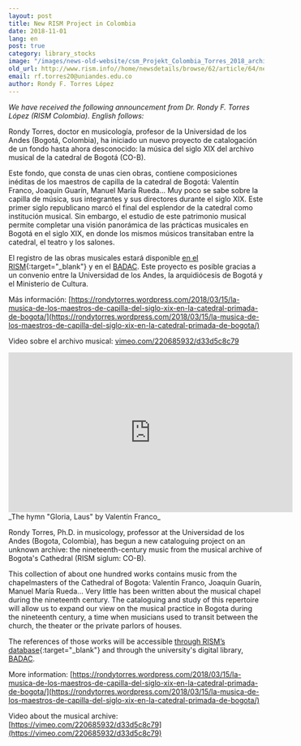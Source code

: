 ```yaml
---
layout: post
title: New RISM Project in Colombia
date: 2018-11-01
lang: en
post: true
category: library_stocks
image: "/images/news-old-website/csm_Projekt_Colombia_Torres_2018_archive_small_1ac0f059f0.png"
old_url: http://www.rism.info//home/newsdetails/browse/62/article/64/new-rism-project-in-colombia.html
email: rf.torres20@uniandes.edu.co
author: Rondy F. Torres López
---
```


_We have received the following announcement from Dr. Rondy F. Torres López (RISM Colombia). English follows:_

Rondy Torres, doctor en musicología, profesor de la Universidad de los Andes (Bogotá, Colombia), ha iniciado un nuevo proyecto de catalogación de un fondo hasta ahora desconocido: la música del siglo XIX del archivo musical de la catedral de Bogotá (CO-B).

Este fondo, que consta de unas cien obras, contiene composiciones inéditas de los maestros de capilla de la catedral de Bogotá: Valentín Franco, Joaquín Guarín, Manuel María Rueda… Muy poco se sabe sobre la capilla de música, sus integrantes y sus directores durante el siglo XIX. Este primer siglo republicano marcó el final del esplendor de la catedral como institución musical. Sin embargo, el estudio de este patrimonio musical permite completar una visión panorámica de las prácticas musicales en Bogotá en el siglo XIX, en donde los mismos músicos transitaban entre la catedral, el teatro y los salones.

El registro de las obras musicales estará disponible [en el RISM](https://opac.rism.info/search?View=rism&siglum=CO-B&Language=es){:target="_blank"} y en el [BADAC](https://badac.uniandes.edu.co/). Este proyecto es posible gracias a un convenio entre la Universidad de los Andes, la arquidiócesis de Bogotá y el Ministerio de Cultura.

Más información: [https://rondytorres.wordpress.com/2018/03/15/la-musica-de-los-maestros-de-capilla-del-siglo-xix-en-la-catedral-primada-de-bogota/](https://rondytorres.wordpress.com/2018/03/15/la-musica-de-los-maestros-de-capilla-del-siglo-xix-en-la-catedral-primada-de-bogota/)

Video sobre el archivo musical: [vimeo.com/220685932/d33d5c8c79](https://vimeo.com/220685932/d33d5c8c79)

<iframe width="560" height="315" src="https://www.youtube.com/embed/MWTWz2W6pqA" frameborder="0" allow="autoplay; encrypted-media" allowfullscreen></iframe>
_The hymn "Gloria, Laus" by Valentín Franco﻿_

Rondy Torres, Ph.D. in musicology, professor at the Universidad de los Andes (Bogota, Colombia), has begun a new cataloguing project on an unknown archive: the nineteenth-century music from the musical archive of Bogota's Cathedral (RISM siglum: CO-B).

This collection of about one hundred works contains music from the chapelmasters of the Cathedral of Bogota: Valentín Franco, Joaquín Guarín, Manuel María Rueda… Very little has been written about the musical chapel during the nineteenth century. The cataloguing and study of this repertoire will allow us to expand our view on the musical practice in Bogota during the nineteenth century, a time when musicians used to transit between the church, the theater or the private parlors of houses.

The references of those works will be accessible [through RISM’s database](https://opac.rism.info/search?View=rism&siglum=CO-B&Language=en){:target="_blank"} and through the university's digital library, [BADAC](https://badac.uniandes.edu.co/).

More information: [https://rondytorres.wordpress.com/2018/03/15/la-musica-de-los-maestros-de-capilla-del-siglo-xix-en-la-catedral-primada-de-bogota/](https://rondytorres.wordpress.com/2018/03/15/la-musica-de-los-maestros-de-capilla-del-siglo-xix-en-la-catedral-primada-de-bogota/)

Video about the musical archive: [https://vimeo.com/220685932/d33d5c8c79](https://vimeo.com/220685932/d33d5c8c79)

